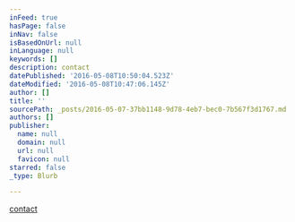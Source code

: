 ```yaml
---
inFeed: true
hasPage: false
inNav: false
isBasedOnUrl: null
inLanguage: null
keywords: []
description: contact
datePublished: '2016-05-08T10:50:04.523Z'
dateModified: '2016-05-08T10:47:06.145Z'
author: []
title: ''
sourcePath: _posts/2016-05-07-37bb1148-9d78-4eb7-bec0-7b567f3d1767.md
authors: []
publisher:
  name: null
  domain: null
  url: null
  favicon: null
starred: false
_type: Blurb

---
```

[contact][0]

[0]: mailto:macello@macello.pl